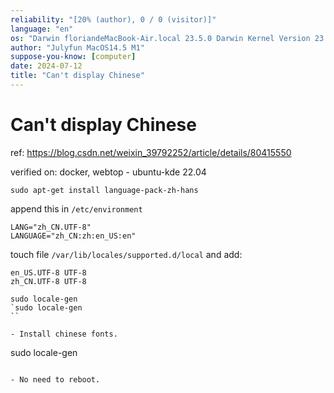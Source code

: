 ```yaml
---
reliability: "[20% (author), 0 / 0 (visitor)]"
language: "en"
os: "Darwin floriandeMacBook-Air.local 23.5.0 Darwin Kernel Version 23.5.0: Wed May  1 20:16:51 PDT 2024; root:xnu-10063.121.3~5/RELEASE_ARM64_T8103 arm64"
author: "Julyfun MacOS14.5 M1"
suppose-you-know: [computer]
date: 2024-07-12
title: "Can't display Chinese"
---
```


# Can't display Chinese

ref: https://blog.csdn.net/weixin_39792252/article/details/80415550

verified on: docker, webtop - ubuntu-kde 22.04

```
sudo apt-get install language-pack-zh-hans
```

append this in `/etc/environment`

```
LANG="zh_CN.UTF-8"
LANGUAGE="zh_CN:zh:en_US:en"
```

touch file `/var/lib/locales/supported.d/local` and add:

```
en_US.UTF-8 UTF-8
zh_CN.UTF-8 UTF-8
```

```
sudo locale-gen
`sudo locale-gen
``

- Install chinese fonts. 

```
sudo locale-gen
```

- No need to reboot.

